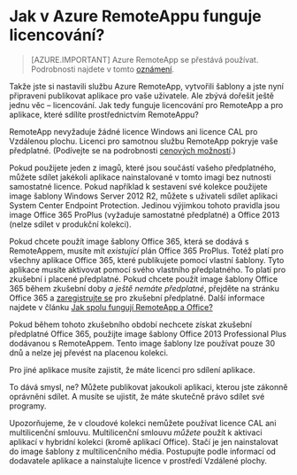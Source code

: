 <properties
    pageTitle="Licencování Azure RemoteAppu | Microsoft Azure"
    description="Přečtěte si, jak funguje licencování v Azure RemoteAppu."
    services="remoteapp"
    documentationCenter=""
    authors="lizap"
    manager="mbaldwin" />

<tags
    ms.service="remoteapp"
    ms.workload="compute"
    ms.tgt_pltfrm="na"
    ms.devlang="na"
    ms.topic="get-started-article"
    ms.date="08/15/2016"
    ms.author="elizapo" />



# Jak v Azure RemoteAppu funguje licencování?

> [AZURE.IMPORTANT]
> Azure RemoteApp se přestává používat. Podrobnosti najdete v tomto [oznámení](https://go.microsoft.com/fwlink/?linkid=821148).

Takže jste si nastavili službu Azure RemoteApp, vytvořili šablony a jste nyní připraveni publikovat aplikace pro vaše uživatele. Ale zbývá dořešit ještě jednu věc – licencování. Jak tedy funguje licencování pro RemoteApp a pro aplikace, které sdílíte prostřednictvím RemoteAppu?

RemoteApp nevyžaduje žádné licence Windows ani licence CAL pro Vzdálenou plochu. Licenci pro samotnou službu RemoteApp pokryje vaše předplatné. (Podívejte se na podrobnosti [cenových možností](https://azure.microsoft.com/pricing/details/remoteapp).)

Pokud použijete jeden z imagů, které jsou součástí vašeho předplatného, můžete sdílet jakékoli aplikace nainstalované v tomto imagi bez nutnosti samostatné licence. Pokud například k sestavení své kolekce použijete image šablony Windows Server 2012 R2, můžete s uživateli sdílet aplikaci System Center Endpoint Protection. Jedinou výjimkou tohoto pravidla jsou image Office 365 ProPlus (vyžaduje samostatné předplatné) a Office 2013 (nelze sdílet v produkční kolekci).

Pokud chcete použít image šablony Office 365, která se dodává s RemoteAppem, musíte mít *existující* plán Office 365 ProPlus. Totéž platí pro všechny aplikace Office 365, které publikujete pomocí vlastní šablony. Tyto aplikace musíte aktivovat pomocí svého vlastního předplatného. To platí pro zkušební i placené předplatné. Pokud chcete použít image šablony Office 365 během zkušební doby *a ještě nemáte předplatné*, přejděte na stránku Office 365 a [zaregistrujte se](https://go.microsoft.com/fwlink/p/?LinkID=403802) pro zkušební předplatné. Další informace najdete v článku [Jak spolu fungují RemoteApp a Office?](remoteapp-o365.md)

Pokud během tohoto zkušebního období nechcete získat zkušební předplatné Office 365, použijte image šablony Office 2013 Professional Plus dodávanou s RemoteAppem. Tento image šablony lze používat pouze 30 dnů a nelze jej převést na placenou kolekci.

Pro jiné aplikace musíte zajistit, že máte licenci pro sdílení aplikace.

To dává smysl, ne? Můžete publikovat jakoukoli aplikaci, kterou jste zákonně oprávněni sdílet. A musíte se ujistit, že máte skutečně právo sdílet své programy.

Upozorňujeme, že v cloudové kolekci nemůžete používat licence CAL ani multilicenční smlouvu. Multilicenční smlouvu *můžete* použít k aktivaci aplikací v hybridní kolekci (kromě aplikací Office). Stačí je jen nainstalovat do image šablony z multilicenčního média. Postupujte podle informací od dodavatele aplikace a nainstalujte licence v prostředí Vzdálené plochy.



<!--HONumber=Sep16_HO3-->


